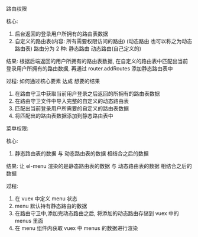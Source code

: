 路由权限

核心:

1. 后台返回的登录用户所拥有的路由表数据
2. 自定义的路由表(内容: 所有需要权限访问的路由) (动态路由 也可以称之为动态路由表) 路由分为 2 种: 静态路由 动态路由(自己定义的)

结果:
根据后端返回的用户所拥有的路由表数据, 在自定义的路由表中匹配出当前登录用户所拥有的路由数据, 再通过 router.addRoutes 添加静态路由表中

过程: 如何通过核心要素 达成 想要的结果

1. 在路由守卫中获取当前用户登录之后返回的所拥有的路由表数据
2. 在路由守卫文件中导入完整的自定义的动态路由表
3. 匹配出当前登录用户所需要的自定义的路由表数据
4. 将匹配出的路由表数据添加到静态路由表中

菜单权限:

核心:

1. 静态路由表的数据 与 动态路由表的数据 相结合之后的数据

结果:
让 el-menu 渲染的是静态路由表的数据 与 动态路由表的数据 相结合之后的数据

过程:

1. 在 vuex 中定义 menu 状态
2. menu 默认持有静态路由的数据
3. 在路由守卫中,添加完动态路由之后, 将添加的动态路由存储到 vuex 中的 menus 里面
4. 在 menu 组件内获取 vuex 中 menus 的数据进行渲染
